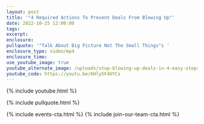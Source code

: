 ```yaml
---
layout: post
title: '"4 Required Actions To Prevent Deals From Blowing Up"'
date: 2022-10-25 12:00:00
tags:
excerpt:
enclosure:
pullquote: '"Talk About Big Picture Not The Small Things"s '
enclosure_type: video/mp4
enclosure_time:
use_youtube_image: true
youtube_alternate_image: /uploads/stop-blowing-up-deals-in-4-easy-steps-copy.jpg
youtube_code: https://youtu.be/KHly5F4UYCs
---
```

{% include youtube.html %}

{% include pullquote.html %}

{% include events-cta.html %} {% include join-our-team-cta.html %}
